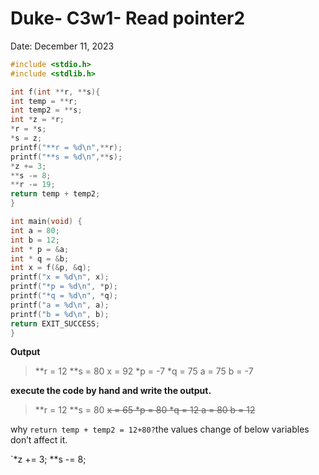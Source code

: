 # Duke- C3w1- Read pointer2

Date: December 11, 2023

```c
#include <stdio.h>
#include <stdlib.h>

int f(int **r, **s){
int temp = **r;
int temp2 = **s;
int *z = *r;
*r = *s;
*s = z;
printf("**r = %d\n",**r);
printf("**s = %d\n",**s);
*z += 3;
**s -= 8;
**r -= 19;
return temp + temp2;
}

int main(void) {
int a = 80;
int b = 12;
int * p = &a;
int * q = &b;
int x = f(&p, &q);
printf("x = %d\n", x);
printf("*p = %d\n", *p);
printf("*q = %d\n", *q);
printf("a = %d\n", a);
printf("b = %d\n", b);
return EXIT_SUCCESS;
}

```

**Output** 

> **r = 12
**s = 80
x = 92
*p = -7
*q = 75
a = 75
b = -7
> 

**execute the code by hand and write the output.**

> **r = 12
**s = 80
~~x = 65
*p = 80
*q = 12
a = 80
b = 12~~
> 

why `return temp + temp2 = 12+80?`the values change of below variables don’t affect it.

`*z += 3;
**s -= 8;
